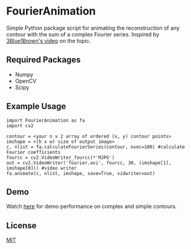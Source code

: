 # FourierAnimation
Simple Python package script for animating the reconstruction of any contour with the sum of a complex Fourier series. Inspired by [3Blue1Brown's video](https://www.youtube.com/watch?v=r6sGWTCMz2k) on the topic.

## Required Packages
- Numpy
- OpenCV
- Scipy

## Example Usage
```
import FourierAnimation as fa
import cv2

contour = <your n x 2 array of ordered (x, y) contour points>
imshape = <(h x w) size of output image>
c, nlist = fa.calculateFourierSeries(contour, nvec=100) #calculate Fourier coefficients
fourcc = cv2.VideoWriter_fourcc(*'MJPG')
out = cv2.VideoWriter('fourier.avi', fourcc, 30, (imshape[1], imshape[0])) #video writer
fa.animate(c, nlist, imshape, save=True, vidwriter=out)
```
## Demo
Watch [here](https://www.youtube.com/phortissimo) for demo performance on complex and simple contours.

## License
[MIT](https://choosealicense.com/licenses/mit/)
